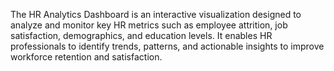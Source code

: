 The HR Analytics Dashboard is an interactive visualization designed to analyze and monitor key HR metrics such as employee attrition, job satisfaction, demographics, and education levels. 
It enables HR professionals to identify trends, patterns, and actionable insights to improve workforce retention and satisfaction.
